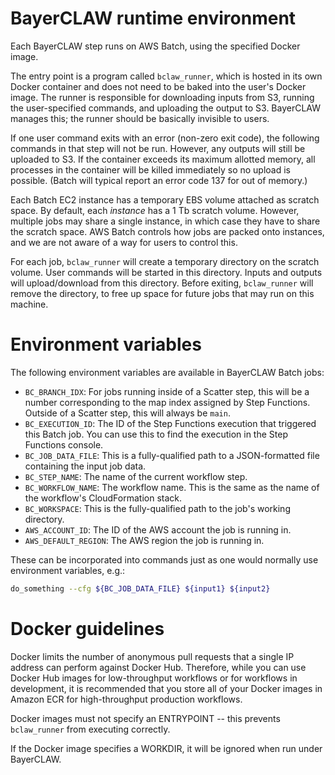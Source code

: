 # BayerCLAW runtime environment

Each BayerCLAW step runs on AWS Batch, using the specified Docker image.

The entry point is a program called `bclaw_runner`, which is hosted in its own Docker
container and  does not need to be baked into the user's Docker image.
The runner is responsible for downloading inputs from S3,
running the user-specified commands,  and uploading the output to S3.
BayerCLAW manages this;  the runner should be basically invisible to users.

If one user command exits with an error (non-zero exit code),
the following commands in that step will not be run.
However, any outputs will still be uploaded to S3.
If the container exceeds its maximum allotted memory,
all processes in the container will be killed immediately so no upload is possible.
(Batch will typical report an error code 137 for out of memory.)

Each Batch EC2 instance has a temporary EBS volume attached as scratch space.
By default, each *instance* has a 1 Tb scratch volume.
However, multiple jobs may share a single instance, in which case they have to share the scratch space.
AWS Batch controls how jobs are packed onto instances, and we are not aware of a way for users to control this.

For each job, `bclaw_runner` will create a temporary directory on the scratch volume.
User commands will be started in this directory. Inputs and outputs will upload/download from this directory.
Before exiting, `bclaw_runner` will remove the directory, to free up space for future jobs that may run on this machine.

# Environment variables

The following environment variables are available in BayerCLAW Batch jobs:

- `BC_BRANCH_IDX`: For jobs running inside of a Scatter step, this will be a number corresponding to the map index
assigned by Step Functions. Outside of a Scatter step, this will always be `main`.
- `BC_EXECUTION_ID`: The ID of the Step Functions execution that triggered this Batch job. You can use this to find
the execution in the Step Functions console.
- `BC_JOB_DATA_FILE`: This is a fully-qualified path to a JSON-formatted file containing the input job data.
- `BC_STEP_NAME`: The name of the current workflow step.
- `BC_WORKFLOW_NAME`: The workflow name. This is the same as the name of the workflow's CloudFormation stack.
- `BC_WORKSPACE`: This is the fully-qualified path to the job's working directory.
- `AWS_ACCOUNT_ID`: The ID of the AWS account the job is running in.
- `AWS_DEFAULT_REGION`: The AWS region the job is running in.

These can be incorporated into commands just as one would normally use environment variables, e.g.:

```bash
do_something --cfg ${BC_JOB_DATA_FILE} ${input1} ${input2}
```

# Docker guidelines
Docker limits the number of anonymous pull requests that a single IP address can perform against Docker Hub. Therefore,
while you can use Docker Hub images for low-throughput workflows or for workflows in development, it is
recommended that you store all of your Docker images in Amazon ECR for high-throughput production workflows.

Docker images must not specify an ENTRYPOINT -- this prevents `bclaw_runner` from executing correctly.

If the Docker image specifies a WORKDIR, it will be ignored when run under BayerCLAW.
